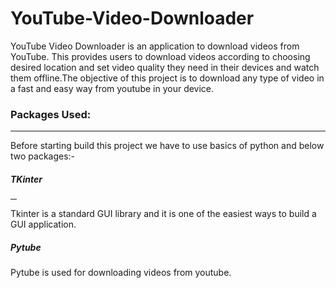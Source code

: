 # YouTube-Video-Downloader
YouTube Video Downloader is an application to download videos from YouTube. This provides users to download videos according to choosing desired location and set video quality  they need in their devices and watch them offline.The objective of this project is to download any type of video in a fast and easy way from youtube in your device.

<h3>Packages Used:</h3><hr>

Before starting build this project we have to use basics of python and below two packages:-

<h5>TKinter</h5><hr width = "10">
Tkinter is a standard GUI library and it is one of the easiest ways to build a GUI application.

<h5>Pytube</h5>
Pytube is used for downloading videos from youtube.


